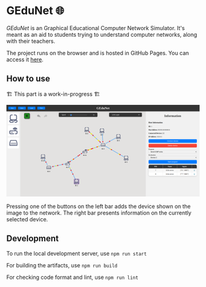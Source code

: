 # GEduNet 🌐

_GEduNet_ is an Graphical Educational Computer Network Simulator.
It's meant as an aid to students trying to understand computer networks, along with their teachers.

The project runs on the browser and is hosted in GitHub Pages.
You can access it [here](https://megaredhand.github.io/network-simulator/).

## How to use

🏗️ This part is a work-in-progress 🏗️

![Preview of the simulator. Shows multiple hosts, routers and switches. Some network packets are being sent through the network.](./img/full-preview.png)

Pressing one of the buttons on the left bar adds the device shown on the image to the network.
The right bar presents information on the currently selected device.

## Development

To run the local development server, use `npm run start`

For building the artifacts, use `npm run build`

For checking code format and lint, use `npm run lint`
